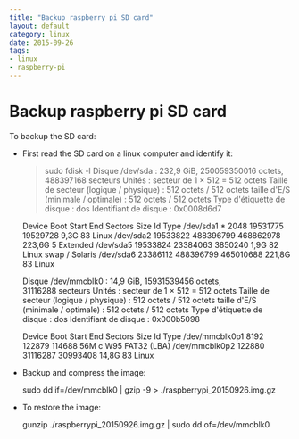 ```yaml
---
title: "Backup raspberry pi SD card"
layout: default
category: linux
date: 2015-09-26
tags:
- linux
- raspberry-pi
---
```


# Backup raspberry pi SD card

To backup the SD card:

- First read the SD card on a linux computer and identify it:

    > sudo fdisk -l
    Disque /dev/sda : 232,9 GiB, 250059350016 octets, 488397168 secteurs
    Unités : secteur de 1 × 512 = 512 octets
    Taille de secteur (logique / physique) : 512 octets / 512 octets
    taille d'E/S (minimale / optimale) : 512 octets / 512 octets
    Type d'étiquette de disque : dos
    Identifiant de disque : 0x0008d6d7

    Device     Boot    Start       End   Sectors   Size Id Type
    /dev/sda1  *        2048  19531775  19529728   9,3G 83 Linux
    /dev/sda2       19533822 488396799 468862978 223,6G  5 Extended
    /dev/sda5       19533824  23384063   3850240   1,9G 82 Linux swap / Solaris
    /dev/sda6       23386112 488396799 465010688 221,8G 83 Linux

    Disque /dev/mmcblk0 : 14,9 GiB, 15931539456 octets, 31116288 secteurs
    Unités : secteur de 1 × 512 = 512 octets
    Taille de secteur (logique / physique) : 512 octets / 512 octets
    taille d'E/S (minimale / optimale) : 512 octets / 512 octets
    Type d'étiquette de disque : dos
    Identifiant de disque : 0x000b5098

    Device         Boot  Start      End  Sectors  Size Id Type
    /dev/mmcblk0p1        8192   122879   114688   56M  c W95 FAT32 (LBA)
    /dev/mmcblk0p2      122880 31116287 30993408 14,8G 83 Linux

- Backup and compress the image:

    sudo dd if=/dev/mmcblk0 | gzip -9 > ./raspberrypi_20150926.img.gz

- To restore the image:

    gunzip ./raspberrypi_20150926.img.gz | sudo dd of=/dev/mmcblk0
